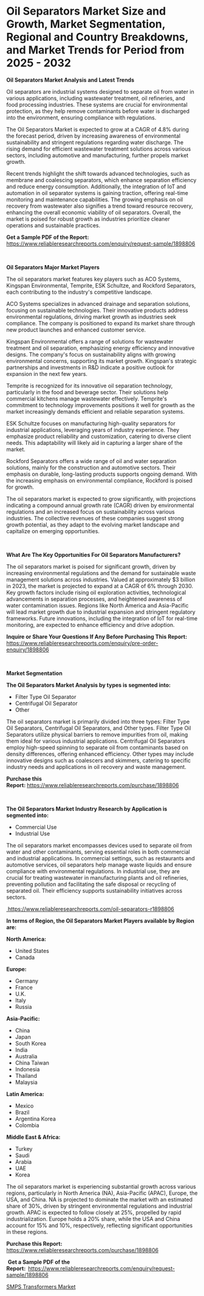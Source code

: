 <p><h1>Oil Separators Market Size and Growth, Market Segmentation, Regional and Country Breakdowns, and Market Trends for Period from 2025 -  2032</h1></p><p><strong>Oil Separators Market Analysis and Latest Trends</strong></p>
<p><p>Oil separators are industrial systems designed to separate oil from water in various applications, including wastewater treatment, oil refineries, and food processing industries. These systems are crucial for environmental protection, as they help remove contaminants before water is discharged into the environment, ensuring compliance with regulations.</p><p>The Oil Separators Market is expected to grow at a CAGR of 4.8% during the forecast period, driven by increasing awareness of environmental sustainability and stringent regulations regarding water discharge. The rising demand for efficient wastewater treatment solutions across various sectors, including automotive and manufacturing, further propels market growth.</p><p>Recent trends highlight the shift towards advanced technologies, such as membrane and coalescing separators, which enhance separation efficiency and reduce energy consumption. Additionally, the integration of IoT and automation in oil separator systems is gaining traction, offering real-time monitoring and maintenance capabilities. The growing emphasis on oil recovery from wastewater also signifies a trend toward resource recovery, enhancing the overall economic viability of oil separators. Overall, the market is poised for robust growth as industries prioritize cleaner operations and sustainable practices.</p></p>
<p><strong>Get a Sample PDF of the Report:&nbsp;</strong> <a href="https://www.reliableresearchreports.com/enquiry/request-sample/1898806?utm_campaign=2328&utm_medium=2&utm_source=Github&utm_content=ia&utm_term=16022025&utm_id=oil-separators">https://www.reliableresearchreports.com/enquiry/request-sample/1898806</a></p>
<p>&nbsp;</p>
<p><strong>Oil Separators Major Market Players</strong></p>
<p><p>The oil separators market features key players such as ACO Systems, Kingspan Environmental, Temprite, ESK Schultze, and Rockford Separators, each contributing to the industry's competitive landscape.</p><p>ACO Systems specializes in advanced drainage and separation solutions, focusing on sustainable technologies. Their innovative products address environmental regulations, driving market growth as industries seek compliance. The company is positioned to expand its market share through new product launches and enhanced customer service.</p><p>Kingspan Environmental offers a range of solutions for wastewater treatment and oil separation, emphasizing energy efficiency and innovative designs. The company's focus on sustainability aligns with growing environmental concerns, supporting its market growth. Kingspan's strategic partnerships and investments in R&D indicate a positive outlook for expansion in the next few years.</p><p>Temprite is recognized for its innovative oil separation technology, particularly in the food and beverage sector. Their solutions help commercial kitchens manage wastewater effectively. Temprite's commitment to technology improvements positions it well for growth as the market increasingly demands efficient and reliable separation systems.</p><p>ESK Schultze focuses on manufacturing high-quality separators for industrial applications, leveraging years of industry experience. They emphasize product reliability and customization, catering to diverse client needs. This adaptability will likely aid in capturing a larger share of the market.</p><p>Rockford Separators offers a wide range of oil and water separation solutions, mainly for the construction and automotive sectors. Their emphasis on durable, long-lasting products supports ongoing demand. With the increasing emphasis on environmental compliance, Rockford is poised for growth.</p><p>The oil separators market is expected to grow significantly, with projections indicating a compound annual growth rate (CAGR) driven by environmental regulations and an increased focus on sustainability across various industries. The collective revenues of these companies suggest strong growth potential, as they adapt to the evolving market landscape and capitalize on emerging opportunities.</p></p>
<p>&nbsp;</p>
<p><strong>What Are The Key Opportunities For Oil Separators Manufacturers?</strong></p>
<p><p>The oil separators market is poised for significant growth, driven by increasing environmental regulations and the demand for sustainable waste management solutions across industries. Valued at approximately $3 billion in 2023, the market is projected to expand at a CAGR of 6% through 2030. Key growth factors include rising oil exploration activities, technological advancements in separation processes, and heightened awareness of water contamination issues. Regions like North America and Asia-Pacific will lead market growth due to industrial expansion and stringent regulatory frameworks. Future innovations, including the integration of IoT for real-time monitoring, are expected to enhance efficiency and drive adoption.</p></p>
<p><strong>Inquire or Share Your Questions If Any Before Purchasing This Report:</strong> <a href="https://www.reliableresearchreports.com/enquiry/pre-order-enquiry/1898806?utm_campaign=2328&utm_medium=2&utm_source=Github&utm_content=ia&utm_term=16022025&utm_id=oil-separators">https://www.reliableresearchreports.com/enquiry/pre-order-enquiry/1898806</a></p>
<p>&nbsp;</p>
<p><strong>Market Segmentation</strong></p>
<p><strong>The Oil Separators Market Analysis by types is segmented into:</strong></p>
<p><ul><li>Filter Type Oil Separator</li><li>Centrifugal Oil Separator</li><li>Other</li></ul></p>
<p><p>The oil separators market is primarily divided into three types: Filter Type Oil Separators, Centrifugal Oil Separators, and Other types. Filter Type Oil Separators utilize physical barriers to remove impurities from oil, making them ideal for various industrial applications. Centrifugal Oil Separators employ high-speed spinning to separate oil from contaminants based on density differences, offering enhanced efficiency. Other types may include innovative designs such as coalescers and skimmers, catering to specific industry needs and applications in oil recovery and waste management.</p></p>
<p><strong>Purchase this Report:&nbsp;</strong><a href="https://www.reliableresearchreports.com/purchase/1898806?utm_campaign=2328&utm_medium=2&utm_source=Github&utm_content=ia&utm_term=16022025&utm_id=oil-separators">https://www.reliableresearchreports.com/purchase/1898806</a></p>
<p>&nbsp;</p>
<p><strong>The Oil Separators Market Industry Research by Application is segmented into:</strong></p>
<p><ul><li>Commercial Use</li><li>Industrial Use</li></ul></p>
<p><p>The oil separators market encompasses devices used to separate oil from water and other contaminants, serving essential roles in both commercial and industrial applications. In commercial settings, such as restaurants and automotive services, oil separators help manage waste liquids and ensure compliance with environmental regulations. In industrial use, they are crucial for treating wastewater in manufacturing plants and oil refineries, preventing pollution and facilitating the safe disposal or recycling of separated oil. Their efficiency supports sustainability initiatives across sectors.</p></p>
<p><a href="https://www.reliableresearchreports.com/oil-separators-r1898806?utm_campaign=2328&utm_medium=2&utm_source=Github&utm_content=ia&utm_term=16022025&utm_id=oil-separators">&nbsp;https://www.reliableresearchreports.com/oil-separators-r1898806</a></p>
<p><strong>In terms of Region, the Oil Separators Market Players available by Region are:</strong></p>
<p>
    <p> <strong> North America: </strong>
        <ul>
            <li>United States</li>
            <li>Canada</li>
        </ul>
        </p> 
    <p> <strong> Europe: </strong>
        <ul>
            <li>Germany</li>
            <li>France</li>
            <li>U.K.</li>
            <li>Italy</li>
            <li>Russia</li>
        </ul>
        </p> 
    <p> <strong> Asia-Pacific: </strong>
        <ul>
            <li>China</li>
            <li>Japan</li>
            <li>South Korea</li>
            <li>India</li>
            <li>Australia</li>
            <li>China Taiwan</li>
            <li>Indonesia</li>
            <li>Thailand</li>
            <li>Malaysia</li>
        </ul>
        </p> 
    <p> <strong> Latin America: </strong>
        <ul>
            <li>Mexico</li>
            <li>Brazil</li>
            <li>Argentina Korea</li>
            <li>Colombia</li>
        </ul>
        </p> 
    <p> <strong> Middle East & Africa: </strong>
        <ul>
            <li>Turkey</li>
            <li>Saudi</li>
            <li>Arabia</li>
            <li>UAE</li>
            <li>Korea</li>
        </ul>
    </p>
    </p>
<p><p>The oil separators market is experiencing substantial growth across various regions, particularly in North America (NA), Asia-Pacific (APAC), Europe, the USA, and China. NA is projected to dominate the market with an estimated share of 30%, driven by stringent environmental regulations and industrial growth. APAC is expected to follow closely at 25%, propelled by rapid industrialization. Europe holds a 20% share, while the USA and China account for 15% and 10%, respectively, reflecting significant opportunities in these regions.</p></p>
<p><strong>Purchase this Report: </strong><a href="https://www.reliableresearchreports.com/purchase/1898806?utm_campaign=2328&utm_medium=2&utm_source=Github&utm_content=ia&utm_term=16022025&utm_id=oil-separators">https://www.reliableresearchreports.com/purchase/1898806</a></p>
<p>&nbsp;<strong>Get a Sample PDF of the Report:&nbsp;&nbsp;</strong><a href="https://www.reliableresearchreports.com/enquiry/request-sample/1898806?utm_campaign=2328&utm_medium=2&utm_source=Github&utm_content=ia&utm_term=16022025&utm_id=oil-separators">https://www.reliableresearchreports.com/enquiry/request-sample/1898806</a></p>
<p><strong></strong></p>
<p><p><a href="https://github.com/oliveroste6/Market-Research-Report-List-1/blob/main/smps-transformers-market.md?utm_campaign=2328&utm_medium=2&utm_source=Github&utm_content=ia&utm_term=16022025&utm_id=oil-separators">SMPS Transformers Market</a></p></p>